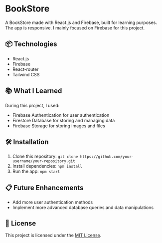 # BookStore
A BookStore made with React.js and Firebase, built for learning purposes. The app is responsive. I mainly focused on Firebase for this project.

## 📦 Technologies
- React.js
- Firebase
- React-router
- Tailwind CSS

## 📚 What I Learned
During this project, I used:
- Firebase Authentication for user authentication
- Firestore Database for storing and managing data
- Firebase Storage for storing images and files

## 🛠️ Installation
1. Clone this repository: `git clone https://github.com/your-username/your-repository.git`
2. Install dependencies: `npm install`
3. Run the app: `npm start`

## 📋 Future Enhancements
- Add more user authentication methods
- Implement more advanced database queries and data manipulations



## 📄 License
This project is licensed under the [MIT License](LICENSE.md).
